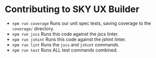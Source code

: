 # Contributing to SKY UX Builder

- `npm run coverage` Runs our unit spec tests, saving coverage to the `coverage/` directory.
- `npm run jscs`  Runs this code against the jscs linter.
- `npm run jshint` Runs this code against the jshint linter.
- `npm run lint` Runs the `jscs` and `jshint` commands.
- `npm run test` Runs ALL test commands combined.